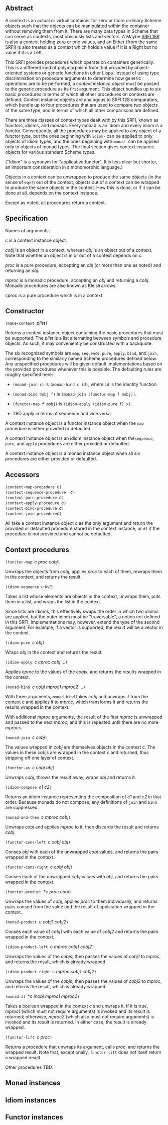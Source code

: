 ## Abstract

A context is an actual or virtual container for zero or more ordinary Scheme objects
such that the objects can be manipulated within the container without removing
them from it.  There are many data types in Scheme that can serve as contexts,
most obviously lists and vectors. A Maybe
[SRFI 189](http://srfi.schemers.org/srfi-189/srfi-189.html)
is also a context holding
zero or one values, and an Either (from the same SRFI) is also treated as a
context which holds a value if it is a Right but no value if it is a Left.

This SRFI provides procedures which operate on containers generically.
This is a different kind of polymorphism from that provided by object-oriented
systems or generic functions in other Lisps.
Instead of using type discrimination on procedure arguments to determine how
generic operations are to be performed,
a *context instance object* must be passed to the generic procedure
as its first argument.
This object bundles up to six basic procedures in terms of which all
other procedures on contexts are defined.
Context instance objects are analogous to SRFI 128 comparators, which bundle up to
four procedures that are used to compare two objects of the same type, and in terms of
which all other comparisons are defined.

There are three classes of context types dealt with by this SRFI, known as functors,
idioms, and monads.  Every monad is an idiom and every idiom is a functor.
Consequently, all the procedures may be applied to any object of a functor type, but
the ones beginning with `idiom-` can be applied to only objects of idiom types, and
the ones beginning with `monad-` can be applied only to objects of monad types.
The final section gives context instance objects for various standard Scheme types.

("Idiom" is a synonym for "applicative functor".
It is less clear but shorter, an important consideration in a monomorphic language.)

Objects in a context can be unwrapped to produce the same objects
(in the sense of `eqv?`) out of the context;
objects out of a context can be wrapped to produce the same objects in the context.
How this is done, or if it can be done at all, depends on the context instance.

Except as noted, all procedures return a context.

## Specification

Names of arguments:

*c* is a context instance object.

*cobj* is an object in a context, whereas *obj* is an object out of a context.
Note that whether an object is in or out of a context depends on *c*.

*proc* is a pure procedure, accepting an *obj* (or more than one as noted)
and returning an *obj*.

*mproc* is a monadic procedure, accepting an *obj* and returning a *cobj*.
Monadic procedures are also known as Kleisli arrows.

*cproc* is a pure procedure which is in a context.

## Constructor

`(make-context `*plist*`)`

Returns a context instance object containing the basic procedures that must be supported.
The *plist* is a list alternating between symbols and procedure objects.
As such, it may conveniently be constructed with a backquote.

The six recognized symbols are `map`, `sequence`, `pure`, `apply`, `bind`,
and `join`, corresponding to the similarly named Scheme procedures defined below.
Any unspecified procedures will be given default implementations based on the
provided procedures whenever this is possible.  The defaulting rules
are roughly specified here:

  *  `(monad-join c)` is `(monad-bind c id)`, where `id` is the identity function.

  *  `(monad-bind mobj f)` is `(monad-join (functor-map f mobj))`.

  *  `(functor-map f mobj)` is `(idiom-apply (idiom-pure f) x)`.
  
  * TBD apply in terms of sequence and vice versa

A context instance object is a functor instance object when the `map` procedure is either
provided or defaulted.

A context instance object is an idiom instance object when the`sequence`, `pure`, and
`apply` procedures are either provided or defaulted.

A context instance object is a monad instance object when all six procedures are either provided
or defaulted.

## Accessors

`(context-map-procedure `*c*`)`  
`(context-sequence-procedure  `*c*`)`  
`(context-pure-procedure `*c*`)`  
`(context-apply-procedure `*c*`)`  
`(context-bind-procedure `*c*`)`  
`(context-join-procedure`*c*`)`

All take a context instance object *c* as the only argument and return the provided or defaulted
procedure stored in the context instance, or `#f` if the procedure is not provided
and cannot be defaulted.

## Context procedures

`(functor-map `*c proc cobj*`)`

Unwraps the objects from *cobj*, applies *proc* to each of them, rewraps them
in the context, and returns the result.

`(idiom-sequence `*c list*`)`

Takes a list whose elements are objects in the context, unwraps them,
puts them in a list, and wraps the list in the context.

Since lists are idioms, this effectively swaps the order in which
two idioms are applied, but the outer idiom must be "traversable",
a notion not defined in this SRFI.  Implementations may, however,
extend the type of the second argument.  For example, if a vector
is supported, the result will be a vector in the context.

`(idiom-pure `*c obj*`)`

Wraps *obj* in the context and returns the result.

`(idiom-apply `*c cproc cobj* ...`)`

Applies *cproc* to the values of the *cobjs*,
and returns the results wrapped in the context.

`(monad-bind `*c cobj mproc1 mproc2* ...`)`

With three arguments, `monad-bind` takes *cobj* and unwraps it from the
context *c* and applies it to *mproc*, which transforms it
and returns the results wrapped in the context.

With additional *mproc* arguments, the result of the first *mproc* is
unwrapped and passed to the next *mproc*, and this is repeated until
there are no more *mprocs*.

`(monad-join `*c cobj*`)`

The values wrapped in *cobj* are themselves objects in the context *c*.  The values in
these cobjs are wrapped in the context *c* and returned, thus stripping off one
layer of context.

`(functor-as `*c cobj obj*`)`

Unwraps *cobj*, throws the result away, wraps *obj* and returns it.

`(idiom-compose `*c1 c2*`)`

Returns an idiom instance representing the composition of *c1* and *c2*
in that order.  Because monads do not compose, any definitions of
`join` and `bind` are suppressed.

`(monad-and-then `*c mproc cobj*`)`

Unwraps *cobj* and applies *mproc* to it, then discards the result and
returns *cobj*.

`(functor-cons-left `*c cobj obj*`)`

Conses *obj* with each of the unwrapped *cobj* values, and returns
the pairs wrapped in the context.

`(functor-cons-right `*c cobj obj*`)`

Conses each of the unwrapped *cobj* values with *obj*, and returns
the pairs wrapped in the context.

`(functor-product `*c *proc cobj*`)`

Unwraps the values of *cobj*, applies *proc* to them individually, and
returns pairs consed from the value and the result of application
wrapped in the context.

`(monad-product `*c cobj1 cobj2*`)`

Conses each value of *cobj1* with each value of *cobj2* and
returns the pairs wrapped in the context.

`(idiom-product-left `*c mproc cobj1 cobj2*`)`

Unwraps the values of the *cobjs*; then passes the values of
*cobj1* to *mproc*, and returns the result, which is already
wrapped.

`(idiom-product-right `*c mproc cobj1 cobj2*`)`

Unwraps the values of the *cobjs*; then passes the values of
*cobj2* to *mproc*, and returns the result, which is already
wrapped.

`(monad-if `*c *mobj* *mproc1* *mproc2*`)`

Takes a boolean wrapped in the context *c* and unwraps it.  If it
is true, *mproc1* (which must not require arguments) is invoked
and its result is returned; otherwise, *mproc2* (which also must
not require arguments) is invoked and its result is returned.
In either case, the result is already wrapped.

`(functor-lift `*c proc*`)`

Returns a procedure that unwraps its
argument, calls *proc*, and returns the wrapped result.
Note that, exceptionally, `functor-lift` does not itself return a
wrapped result.

Other procedures TBD.

## Monad instances

## Idiom instances

## Functor instances

